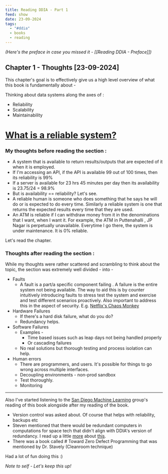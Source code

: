 ```yaml
---
title: Reading DDIA - Part 1
feed: show
date: 23-09-2024
tags:
  - "#ddia"
  - books
  - reading
---
```

*(Here's the preface in case you missed it - [[Reading DDIA - Preface]])*
## Chapter 1 - Thoughts   [23-09-2024]

This chapter's goal is to effectively give us a high level overview of what this book is fundamentally about - 

Thinking about data systems along the axes of : 
- Reliability
- Scalability
- Maintainability


# <u>What is a reliable system?</u>

### My thoughts before reading the section : 
- A system that is available to return results/outputs that are expected of it when it is employed. 
- If I'm accessing an API, if the API is available 99 out of 100 times, then its reliability is 99%
- If a server is available for 23 hrs 45 minutes per day then its availability is 23.75/24 = 98.9% 
- But is availability == reliability? Let's see. 
- A reliable human is someone who does something that he says he will do or is expected to do every time. Similarly a reliable system is one that returns the expected results every time that they are used. 
- An ATM is reliable if I can withdraw money from it in the denominations that I want, when I want it. For example, the ATM in Puttenahalli , JP Nagar is perpetually unavailable. Everytime I go there, the system is under maintenance. It is 0% reliable.

Let's read the chapter. 

### Thoughts after reading the section : 
While my thoughts were rather scattered and scrambling to think about the topic, the section was extremely well divided - into - 
- Faults
	- A fault is a part/a specific component failing . A failure is the entire system not being available. The way to aid this is by counter intuitively introducing faults to stress test the system and exercise and test different scenarios proactively. Also important to address this in the aspect of security. E.g. [Netflix's Chaos Monkey](https://github.com/Netflix/chaosmonkey)
- Hardware Failures
	- If there's a hard disk failure, what do you do?
	- Redundancy helps.
- Software Failures
	- Examples - 
		- Time based issues such as leap days not being handled properly
		- Or cascading failures
	- No real solutions but thorough testing and process isolation can help.
- Human errors
	- There are programmers, and users. It's possible for things to go wrong across multiple interfaces.
	- Decoupling environments - non-prod sandbox
	- Test thoroughly. 
	- Monitoring

---
Also I've started listening to the [San Diego Machine Learning](https://www.youtube.com/watch?v=JqDAEH_2t6M&t=1653s) group's reading of this book alongside after my reading of the book. 
- Version control was asked about. Of course that helps with reliability, backups etc
- Steven mentioned that there would be redundant computers in computations for space tech that didn't align with DDIA's version of redundancy. I read up a little [more](https://citeseerx.ist.psu.edu/document?repid=rep1&type=pdf&doi=16a3dad9fb493b7fda165def84d84952aaa6d42f#:~:text=Therefore%2C%20redundancy%20management%20design%20for,%2D%20or%20two%2Dfailure%20case.) about [this](https://www.nasa.gov/history/sts1/pages/computer.html#:~:text=On%20the%20Shuttle%2C%20four%20identical,data%20buses%2C%20in%20precise%20synchronization).
- There was a book called # Toward Zero Defect Programming that was mentioned by Dr. Stavely (Cleanroom technique)

Had a lot of fun doing this :)

*Note to self - Let's keep this up!*